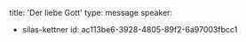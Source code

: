 title: 'Der liebe Gott'
type: message
speaker:
  - silas-kettner
id: ac113be6-3928-4805-89f2-6a97003fbcc1
